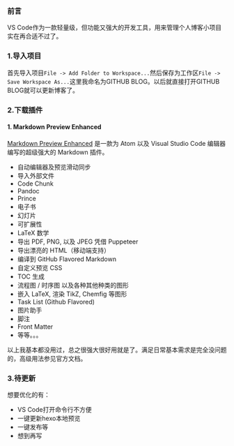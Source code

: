 ### 前言
VS Code作为一款轻量级，但功能又强大的开发工具，用来管理个人博客小项目实在再合适不过了。

### 1.导入项目
首先导入项目`File -> Add Folder to Workspace...`然后保存为工作区`File -> Save Workspace As...`这里我命名为GITHUB BLOG。以后就直接打开GITHUB BLOG就可以更新博客了。

### 2.下载插件
#### 1. Markdown Preview Enhanced
[Markdown Preview Enhanced](https://shd101wyy.github.io/markdown-preview-enhanced/#/zh-cn/) 是一款为 Atom 以及 Visual Studio Code 编辑器编写的超级强大的 Markdown 插件。 
* 自动编辑器及预览滑动同步
* 导入外部文件
* Code Chunk
* Pandoc
* Prince
* 电子书
* 幻灯片
* 可扩展性
* LaTeX 数学
* 导出 PDF, PNG, 以及 JPEG 凭借 Puppeteer
* 导出漂亮的 HTML（移动端支持）
* 编译到 GitHub Flavored Markdown
* 自定义预览 CSS
* TOC 生成
* 流程图 / 时序图 以及各种其他种类的图形
* 嵌入 LaTeX, 渲染 TikZ, Chemfig 等图形
* Task List (Github Flavored)
* 图片助手
* 脚注
* Front Matter
* 等等。。。

以上我基本都没用过，总之很强大很好用就是了。满足日常基本需求是完全没问题的，高级用法参见官方文档。

### 3.待更新
想要优化的有：
* VS Code打开命令行不方便
* 一键更新hexo本地预览
* 一键发布等
* 想到再写